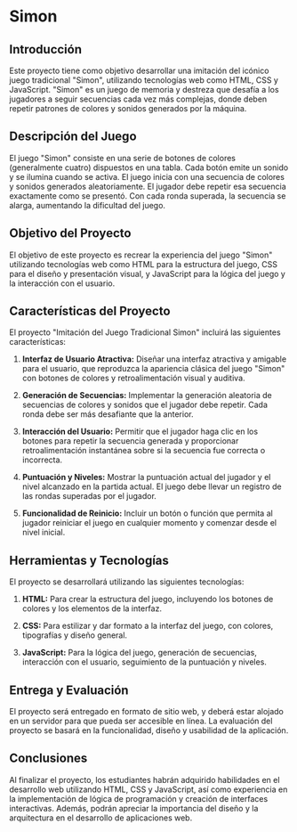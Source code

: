 # Simon

## Introducción
Este proyecto tiene como objetivo desarrollar una imitación del icónico juego tradicional "Simon", utilizando tecnologías web como HTML, CSS y JavaScript. "Simon" es un juego de memoria y destreza que desafía a los jugadores a seguir secuencias cada vez más complejas, donde deben repetir patrones de colores y sonidos generados por la máquina.

## Descripción del Juego
El juego "Simon" consiste en una serie de botones de colores (generalmente cuatro) dispuestos en una tabla. Cada botón emite un sonido y se ilumina cuando se activa. El juego inicia con una secuencia de colores y sonidos generados aleatoriamente. El jugador debe repetir esa secuencia exactamente como se presentó. Con cada ronda superada, la secuencia se alarga, aumentando la dificultad del juego.

## Objetivo del Proyecto
El objetivo de este proyecto es recrear la experiencia del juego "Simon" utilizando tecnologías web como HTML para la estructura del juego, CSS para el diseño y presentación visual, y JavaScript para la lógica del juego y la interacción con el usuario.

## Características del Proyecto
El proyecto "Imitación del Juego Tradicional Simon" incluirá las siguientes características:

1. **Interfaz de Usuario Atractiva:** Diseñar una interfaz atractiva y amigable para el usuario, que reproduzca la apariencia clásica del juego "Simon" con botones de colores y retroalimentación visual y auditiva.

2. **Generación de Secuencias:** Implementar la generación aleatoria de secuencias de colores y sonidos que el jugador debe repetir. Cada ronda debe ser más desafiante que la anterior.

3. **Interacción del Usuario:** Permitir que el jugador haga clic en los botones para repetir la secuencia generada y proporcionar retroalimentación instantánea sobre si la secuencia fue correcta o incorrecta.

4. **Puntuación y Niveles:** Mostrar la puntuación actual del jugador y el nivel alcanzado en la partida actual. El juego debe llevar un registro de las rondas superadas por el jugador.

5. **Funcionalidad de Reinicio:** Incluir un botón o función que permita al jugador reiniciar el juego en cualquier momento y comenzar desde el nivel inicial.

## Herramientas y Tecnologías
El proyecto se desarrollará utilizando las siguientes tecnologías:

1. **HTML:** Para crear la estructura del juego, incluyendo los botones de colores y los elementos de la interfaz.

2. **CSS:** Para estilizar y dar formato a la interfaz del juego, con colores, tipografías y diseño general.

3. **JavaScript:** Para la lógica del juego, generación de secuencias, interacción con el usuario, seguimiento de la puntuación y niveles.

## Entrega y Evaluación
El proyecto será entregado en formato de sitio web, y deberá estar alojado en un servidor para que pueda ser accesible en línea. La evaluación del proyecto se basará en la funcionalidad, diseño y usabilidad de la aplicación.

## Conclusiones
Al finalizar el proyecto, los estudiantes habrán adquirido habilidades en el desarrollo web utilizando HTML, CSS y JavaScript, así como experiencia en la implementación de lógica de programación y creación de interfaces interactivas. Además, podrán apreciar la importancia del diseño y la arquitectura en el desarrollo de aplicaciones web.
